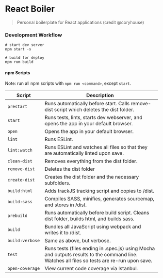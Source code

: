# React Boiler

> Personal boilerplate for React applications (credit @coryhouse)

### Development Workflow

```shell
# start dev server
npm start -s

# build for deploy
npm run build
```

#### npm Scripts

Note: run all npm scripts with `npm run <command>`, except `start`.

| **Script** | **Description** |
|----------|-------|
| `prestart` | Runs automatically before start. Calls remove-dist script which deletes the dist folder. |
| `start` | Runs tests, lints, starts dev webserver, and opens the app in your default browser. |
| `open` | Opens the app in your default browser. |
| `lint` | Runs ESLint. |
| `lint:watch` | Runs ESLint and watches all files so that they are automatically linted upon save. |
| `clean-dist` | Removes everything from the dist folder. |
| `remove-dist` | Deletes the dist folder |
| `create-dist` | Creates the dist folder and the necessary subfolders. |
| `build:html` | Adds trackJS tracking script and copies to /dist. |
| `build:sass` | Compiles SASS, minifies, generates sourcemap, and stores in /dist. |
| `prebuild` | Runs automatically before build script. Cleans dist folder, builds html, and builds sass. |
| `build` | Bundles all JavaScript using webpack and writes it to /dist. |
| `build:verbose` | Same as above, but verbose. |
| `test` | Runs tests (files ending in .spec.js) using Mocha and outputs results to the command line. Watches all files so tests are re-run upon save. |
| `open-coverage` | View current code coverage via Istanbul. |

